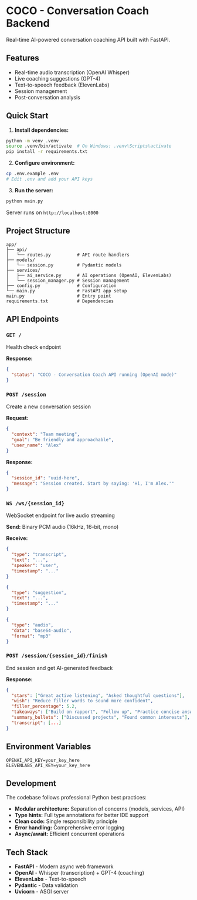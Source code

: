 # COCO - Conversation Coach Backend

Real-time AI-powered conversation coaching API built with FastAPI.

## Features

- Real-time audio transcription (OpenAI Whisper)
- Live coaching suggestions (GPT-4)
- Text-to-speech feedback (ElevenLabs)
- Session management
- Post-conversation analysis

## Quick Start

1. **Install dependencies:**
```bash
python -m venv .venv
source .venv/bin/activate  # On Windows: .venv\Scripts\activate
pip install -r requirements.txt
```

2. **Configure environment:**
```bash
cp .env.example .env
# Edit .env and add your API keys
```

3. **Run the server:**
```bash
python main.py
```

Server runs on `http://localhost:8000`

## Project Structure

```
app/
├── api/
│   └── routes.py          # API route handlers
├── models/
│   └── session.py         # Pydantic models
├── services/
│   ├── ai_service.py      # AI operations (OpenAI, ElevenLabs)
│   └── session_manager.py # Session management
├── config.py              # Configuration
└── main.py                # FastAPI app setup
main.py                    # Entry point
requirements.txt           # Dependencies
```

## API Endpoints

### `GET /`
Health check endpoint

**Response:**
```json
{
  "status": "COCO - Conversation Coach API running (OpenAI mode)"
}
```

### `POST /session`
Create a new conversation session

**Request:**
```json
{
  "context": "Team meeting",
  "goal": "Be friendly and approachable",
  "user_name": "Alex"
}
```

**Response:**
```json
{
  "session_id": "uuid-here",
  "message": "Session created. Start by saying: 'Hi, I'm Alex.'"
}
```

### `WS /ws/{session_id}`
WebSocket endpoint for live audio streaming

**Send:** Binary PCM audio (16kHz, 16-bit, mono)

**Receive:**
```json
{
  "type": "transcript",
  "text": "...",
  "speaker": "user",
  "timestamp": "..."
}

{
  "type": "suggestion",
  "text": "...",
  "timestamp": "..."
}

{
  "type": "audio",
  "data": "base64-audio",
  "format": "mp3"
}
```

### `POST /session/{session_id}/finish`
End session and get AI-generated feedback

**Response:**
```json
{
  "stars": ["Great active listening", "Asked thoughtful questions"],
  "wish": "Reduce filler words to sound more confident",
  "filler_percentage": 5.2,
  "takeaways": ["Build on rapport", "Follow up", "Practice concise answers"],
  "summary_bullets": ["Discussed projects", "Found common interests"],
  "transcript": [...]
}
```

## Environment Variables

```env
OPENAI_API_KEY=your_key_here
ELEVENLABS_API_KEY=your_key_here
```

## Development

The codebase follows professional Python best practices:

- **Modular architecture:** Separation of concerns (models, services, API)
- **Type hints:** Full type annotations for better IDE support
- **Clean code:** Single responsibility principle
- **Error handling:** Comprehensive error logging
- **Async/await:** Efficient concurrent operations

## Tech Stack

- **FastAPI** - Modern async web framework
- **OpenAI** - Whisper (transcription) + GPT-4 (coaching)
- **ElevenLabs** - Text-to-speech
- **Pydantic** - Data validation
- **Uvicorn** - ASGI server
